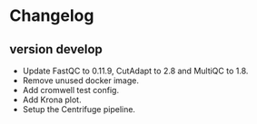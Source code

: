 Changelog
==========

<!--
Newest changes should be on top.

This document is user facing. Please word the changes in such a way
that users understand how the changes affect the new version.
-->

version develop
---------------------------
+ Update FastQC to 0.11.9, CutAdapt to 2.8 and MultiQC to 1.8.
+ Remove unused docker image.
+ Add cromwell test config.
+ Add Krona plot.
+ Setup the Centrifuge pipeline.
